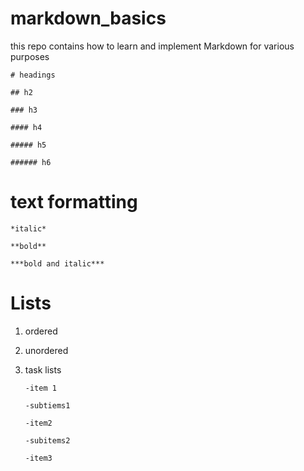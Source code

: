 # markdown_basics
this repo contains how to learn and implement Markdown for various purposes 

`# headings`

`## h2 `

`### h3`

`#### h4`

`##### h5`

`###### h6`

# text formatting

`*italic*`

`**bold**`

`***bold and italic***`

# Lists 

1. ordered
   
3. unordered

4. task lists

   `-item 1`

     `-subtiems1`

   `-item2`

      `-subitems2`

   `-item3`
